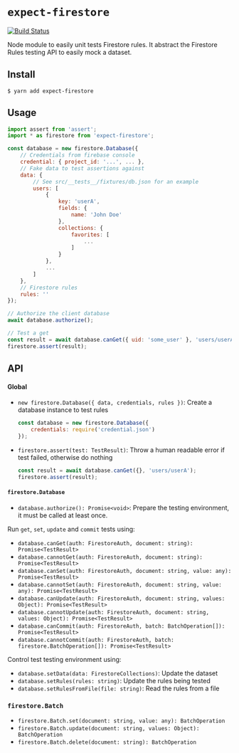 # `expect-firestore`

[![Build Status](https://travis-ci.org/GitbookIO/expect-firestore.svg?branch=master)](https://travis-ci.org/GitbookIO/expect-firestore)

Node module to easily unit tests Firestore rules. It abstract the Firestore Rules testing API to easily mock a dataset.

## Install

```
$ yarn add expect-firestore
```

## Usage

```js
import assert from 'assert';
import * as firestore from 'expect-firestore';

const database = new firestore.Database({
    // Credentials from firebase console
    credential: { project_id: '...', ... },
    // Fake data to test assertions against
    data: {
        // See src/__tests__/fixtures/db.json for an example
        users: [
            {
                key: 'userA',
                fields: {
                    name: 'John Doe'
                },
                collections: {
                    favorites: [
                        ...
                    ]
                }
            },
            ...
        ]
    },
    // Firestore rules
    rules: ''
});

// Authorize the client database
await database.authorize();

// Test a get
const result = await database.canGet({ uid: 'some_user' }, 'users/userA');
firestore.assert(result);
```

## API

#### Global

- `new firestore.Database({ data, credentials, rules })`: Create a database instance to test rules

  ```js
  const database = new firestore.Database({
      credentials: require('credential.json')
  });
  ```
- `firestore.assert(test: TestResult)`: Throw a human readable error if test failed, otherwise do nothing

  ```js
  const result = await database.canGet({}, 'users/userA');
  firestore.assert(result);
  ```

#### `firestore.Database`

- `database.authorize(): Promise<void>`: Prepare the testing environment, it must be called at least once.

Run `get`, `set`, `update` and `commit` tests using:

- `database.canGet(auth: FirestoreAuth, document: string): Promise<TestResult>`
- `database.cannotGet(auth: FirestoreAuth, document: string): Promise<TestResult>`
- `database.canSet(auth: FirestoreAuth, document: string, value: any): Promise<TestResult>`
- `database.cannotSet(auth: FirestoreAuth, document: string, value: any): Promise<TestResult>`
- `database.canUpdate(auth: FirestoreAuth, document: string, values: Object): Promise<TestResult>`
- `database.cannotUpdate(auth: FirestoreAuth, document: string, values: Object): Promise<TestResult>`
- `database.canCommit(auth: FirestoreAuth, batch: BatchOperation[]): Promise<TestResult>`
- `database.cannotCommit(auth: FirestoreAuth, batch: firestore.BatchOperation[]): Promise<TestResult>`

Control test testing environment using:

- `database.setData(data: FirestoreCollections)`: Update the dataset
- `database.setRules(rules: string)`: Update the rules being tested
- `database.setRulesFromFile(file: string)`: Read the rules from a file

### `firestore.Batch`

- `firestore.Batch.set(document: string, value: any): BatchOperation`
- `firestore.Batch.update(document: string, values: Object): BatchOperation`
- `firestore.Batch.delete(document: string): BatchOperation`
